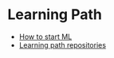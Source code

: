 # Learning Path

- [How to start ML](https://towardsdatascience.com/how-id-start-learning-machine-learning-again-3-years-in-55c52aaee52a)
- [Learning path repositories](https://towardsdatascience.com/26-github-repositories-to-inspire-your-next-data-science-project-3023c24f4c3c)
